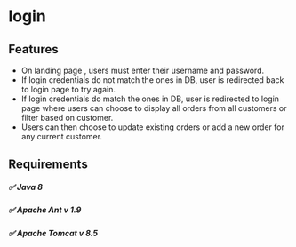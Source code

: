 # login

## Features

* On landing page , users must enter their username and password.
* If login credentials do not match the ones in DB, user is redirected back to login page to try again.
* If login credentials do match the ones in DB, user is redirected to login page where users can choose to display all orders from all customers or filter based on customer.
* Users can then choose to update existing orders or add a new order for any current customer.

## Requirements 

##### :white_check_mark: Java 8
##### :white_check_mark: Apache Ant v 1.9
##### :white_check_mark: Apache Tomcat v 8.5
